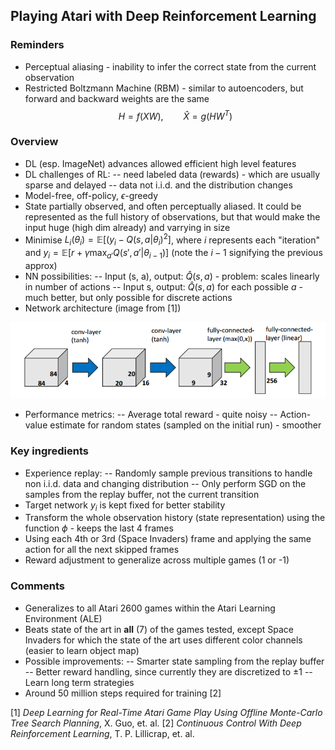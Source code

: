 ## Playing Atari with Deep Reinforcement Learning

### Reminders
- Perceptual aliasing - inability to infer the correct state from the current observation
- Restricted Boltzmann Machine (RBM) - similar to autoencoders, but forward and backward weights are the same
$$H = f(XW),\qquad \hat{X} = g(HW^T)$$

### Overview

- DL (esp. ImageNet) advances allowed efficient high level features
- DL challenges of RL:
-- need labeled data (rewards) - which are usually sparse and delayed
-- data not i.i.d. and the distribution changes
- Model-free, off-policy, $\epsilon$-greedy
- State partially observed, and often perceptually aliased. It could be represented as the full history of observations, but that would make the input huge (high dim already) and varrying in size
- Minimise $L_i(\theta_i) = \mathbb{E}\left[(y_i - Q(s, a | \theta_i)^2 \right]$, where $i$ represents each "iteration" and $y_i=\mathbb{E}\left[ r + \gamma \max_{a'} Q(s', a'| \theta_{i-1})\right]$ (note the $i-1$ signifying the previous approx)
- NN possibilities:
-- Input (s, a), output: $\hat{Q}(s,a)$ - problem: scales linearly in number of actions
-- Input s, output: $\hat{Q}(s,a)$ for each possible $a$ - much better, but only possible for discrete actions
- Network architecture (image from [1])

![DQN network architecture](../images/dqn.png)

- Performance metrics:
-- Average total reward - quite noisy
-- Action-value estimate for random states (sampled on the initial run) - smoother

### Key ingredients
- Experience replay:
-- Randomly sample previous transitions to handle non i.i.d. data and changing distribution
-- Only perform SGD on the samples from the replay buffer, not the current transition
- Target network $y_i$ is kept fixed for better stability
- Transform the whole observation history (state representation) using the function $\phi$ - keeps the last 4 frames
- Using each 4th or 3rd (Space Invaders) frame and applying the same action for all the next skipped frames
- Reward adjustment to generalize across multiple games (1 or -1)

### Comments
- Generalizes to all Atari 2600 games within the Atari Learning Environment (ALE)
- Beats state of the art in **all** (7) of the games tested, except Space Invaders for which the state of the art uses different color channels (easier to learn object map)
- Possible improvements:
-- Smarter state sampling from the replay buffer
-- Better reward handling, since currently they are discretized to $\pm 1$
-- Learn long term strategies
- Around 50 million steps required for training [2]

[1] *Deep Learning for Real-Time Atari Game Play Using Offline Monte-Carlo Tree Search Planning*, X. Guo, et. al.
[2] *Continuous Control With Deep Reinforcement Learning*, T. P. Lillicrap, et. al.